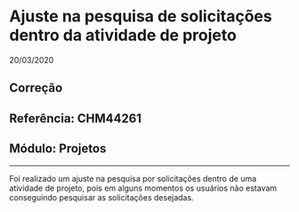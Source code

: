 # Ajuste na pesquisa de solicitações dentro da atividade de projeto
20/03/2020
## Correção
## Referência: CHM44261
## Módulo: Projetos
***

Foi realizado um ajuste na pesquisa por solicitações dentro de uma atividade de projeto, pois em alguns momentos os usuários não estavam conseguindo pesquisar as solicitações desejadas.
